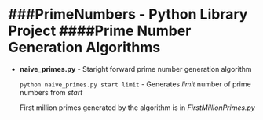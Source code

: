 ###PrimeNumbers - Python Library Project
####Prime Number Generation Algorithms 
========================================
* **naive_primes.py** - Staright forward prime number generation algorithm
	
	```python naive_primes.py start limit``` - Generates *limit* number of prime numbers from *start* 

	First million primes generated by the algorithm is in *FirstMillionPrimes.py*